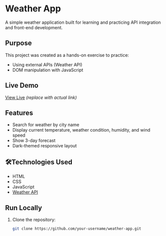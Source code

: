 # Weather App 

A simple weather application built for learning and practicing API integration and front-end development.

## Purpose

This project was created as a hands-on exercise to practice:

- Using external APIs (Weather API)
- DOM manipulation with JavaScript

##  Live Demo

 [View Live]([https://your-username.github.io/weather-app/](https://norhangamaly.github.io/Weather/)) *(replace with actual link)*


##  Features

- Search for weather by city name
- Display current temperature, weather condition, humidity, and wind speed
- Show 3-day forecast
- Dark-themed responsive layout

## 🛠Technologies Used

- HTML
- CSS
- JavaScript
- [Weather API](https://www.weatherapi.com/)

## Run Locally

1. Clone the repository:
   ```bash
   git clone https://github.com/your-username/weather-app.git
